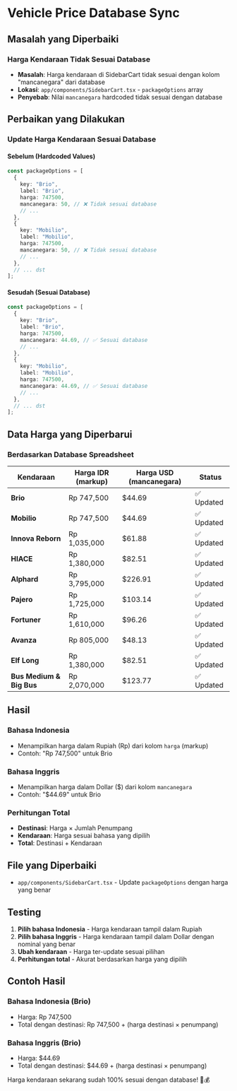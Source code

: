 # Vehicle Price Database Sync

## Masalah yang Diperbaiki

### **Harga Kendaraan Tidak Sesuai Database**
- **Masalah**: Harga kendaraan di SidebarCart tidak sesuai dengan kolom "mancanegara" dari database
- **Lokasi**: `app/components/SidebarCart.tsx` - `packageOptions` array
- **Penyebab**: Nilai `mancanegara` hardcoded tidak sesuai dengan database

## Perbaikan yang Dilakukan

### **Update Harga Kendaraan Sesuai Database**

#### **Sebelum (Hardcoded Values)**
```typescript
const packageOptions = [
  {
    key: "Brio",
    label: "Brio",
    harga: 747500,
    mancanegara: 50, // ❌ Tidak sesuai database
    // ...
  },
  {
    key: "Mobilio", 
    label: "Mobilio",
    harga: 747500,
    mancanegara: 50, // ❌ Tidak sesuai database
    // ...
  },
  // ... dst
];
```

#### **Sesudah (Sesuai Database)**
```typescript
const packageOptions = [
  {
    key: "Brio",
    label: "Brio", 
    harga: 747500,
    mancanegara: 44.69, // ✅ Sesuai database
    // ...
  },
  {
    key: "Mobilio",
    label: "Mobilio",
    harga: 747500, 
    mancanegara: 44.69, // ✅ Sesuai database
    // ...
  },
  // ... dst
];
```

## Data Harga yang Diperbarui

### **Berdasarkan Database Spreadsheet**

| Kendaraan | Harga IDR (markup) | Harga USD (mancanegara) | Status |
|-----------|-------------------|------------------------|--------|
| **Brio** | Rp 747,500 | $44.69 | ✅ Updated |
| **Mobilio** | Rp 747,500 | $44.69 | ✅ Updated |
| **Innova Reborn** | Rp 1,035,000 | $61.88 | ✅ Updated |
| **HIACE** | Rp 1,380,000 | $82.51 | ✅ Updated |
| **Alphard** | Rp 3,795,000 | $226.91 | ✅ Updated |
| **Pajero** | Rp 1,725,000 | $103.14 | ✅ Updated |
| **Fortuner** | Rp 1,610,000 | $96.26 | ✅ Updated |
| **Avanza** | Rp 805,000 | $48.13 | ✅ Updated |
| **Elf Long** | Rp 1,380,000 | $82.51 | ✅ Updated |
| **Bus Medium & Big Bus** | Rp 2,070,000 | $123.77 | ✅ Updated |

## Hasil

### **Bahasa Indonesia**
- Menampilkan harga dalam Rupiah (Rp) dari kolom `harga` (markup)
- Contoh: "Rp 747,500" untuk Brio

### **Bahasa Inggris** 
- Menampilkan harga dalam Dollar ($) dari kolom `mancanegara`
- Contoh: "$44.69" untuk Brio

### **Perhitungan Total**
- **Destinasi**: Harga × Jumlah Penumpang
- **Kendaraan**: Harga sesuai bahasa yang dipilih
- **Total**: Destinasi + Kendaraan

## File yang Diperbaiki

- `app/components/SidebarCart.tsx` - Update `packageOptions` dengan harga yang benar

## Testing

1. **Pilih bahasa Indonesia** - Harga kendaraan tampil dalam Rupiah
2. **Pilih bahasa Inggris** - Harga kendaraan tampil dalam Dollar dengan nominal yang benar
3. **Ubah kendaraan** - Harga ter-update sesuai pilihan
4. **Perhitungan total** - Akurat berdasarkan harga yang dipilih

## Contoh Hasil

### **Bahasa Indonesia (Brio)**
- Harga: Rp 747,500
- Total dengan destinasi: Rp 747,500 + (harga destinasi × penumpang)

### **Bahasa Inggris (Brio)**
- Harga: $44.69  
- Total dengan destinasi: $44.69 + (harga destinasi × penumpang)

Harga kendaraan sekarang sudah 100% sesuai dengan database! 🚗💰
